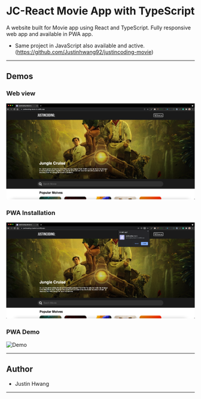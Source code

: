 # JC-React Movie App with TypeScript

A website built for Movie app using React and TypeScript.
Fully responsive web app and available in PWA app.

- Same project in JavaScript also available and active. (https://github.com/Justinhwang92/justincoding-movie)

---

## Demos

### Web view

![Web-full](./src/images/demos/web-full.png)

### PWA Installation

![Web-Ins](./src/images/demos/pwa-install.png)

### PWA Demo

![Demo](./src/images/demos/demo.gif)

---

## Author

- Justin Hwang

---
